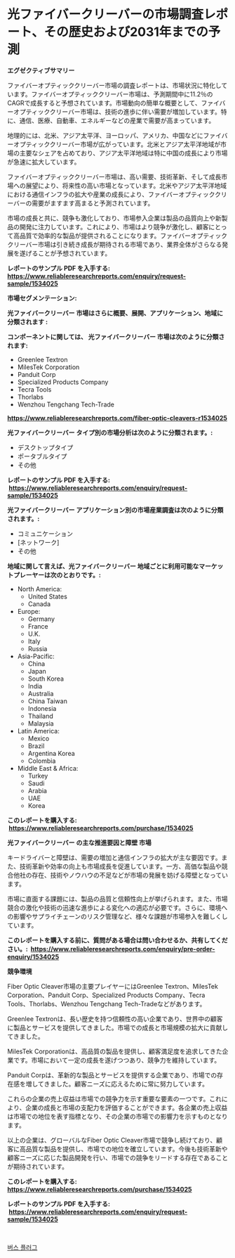 <p><h1>光ファイバークリーバーの市場調査レポート、その歴史および2031年までの予測</h1></p><p><strong>エグゼクティブサマリー</strong></p>
<p><p>ファイバーオプティッククリーバー市場の調査レポートは、市場状況に特化しています。ファイバーオプティッククリーバー市場は、予測期間中に11.2％のCAGRで成長すると予想されています。市場動向の簡単な概要として、ファイバーオプティッククリーバー市場は、技術の進歩に伴い需要が増加しています。特に、通信、医療、自動車、エネルギーなどの産業で需要が高まっています。</p><p>地理的には、北米、アジア太平洋、ヨーロッパ、アメリカ、中国などにファイバーオプティッククリーバー市場が広がっています。北米とアジア太平洋地域が市場の主要なシェアを占めており、アジア太平洋地域は特に中国の成長により市場が急速に拡大しています。</p><p>ファイバーオプティッククリーバー市場は、高い需要、技術革新、そして成長市場への展望により、将来性の高い市場となっています。北米やアジア太平洋地域における通信インフラの拡大や産業の成長により、ファイバーオプティッククリーバーの需要がますます高まると予測されています。</p><p>市場の成長と共に、競争も激化しており、市場参入企業は製品の品質向上や新製品の開発に注力しています。これにより、市場はより競争が激化し、顧客にとって高品質で効率的な製品が提供されることになります。ファイバーオプティッククリーバー市場は引き続き成長が期待される市場であり、業界全体がさらなる発展を遂げることが予想されています。</p></p>
<p><strong>レポートのサンプル PDF を入手する: <a href="https://www.reliableresearchreports.com/enquiry/request-sample/1534025">https://www.reliableresearchreports.com/enquiry/request-sample/1534025</a></strong></p>
<p><strong>市場セグメンテーション:</strong></p>
<p><strong> 光ファイバークリーバー 市場はさらに概要、展開、アプリケーション、地域に分類されます :</strong></p>
<p><strong>コンポーネントに関しては、 光ファイバークリーバー 市場は次のように分類されます: &nbsp;</strong></p>
<p><ul><li>Greenlee Textron</li><li>MilesTek Corporation</li><li>Panduit Corp</li><li>Specialized Products Company</li><li>Tecra Tools</li><li>Thorlabs</li><li>Wenzhou Tengchang Tech-Trade</li></ul></p>
<p><strong><a href="https://www.reliableresearchreports.com/fiber-optic-cleavers-r1534025">https://www.reliableresearchreports.com/fiber-optic-cleavers-r1534025</a></strong></p>
<p><strong> 光ファイバークリーバー タイプ別の市場分析は次のように分類されます。:</strong></p>
<p><ul><li>デスクトップタイプ</li><li>ポータブルタイプ</li><li>その他</li></ul></p>
<p><strong>レポートのサンプル PDF を入手する: &nbsp;<a href="https://www.reliableresearchreports.com/enquiry/request-sample/1534025">https://www.reliableresearchreports.com/enquiry/request-sample/1534025</a></strong></p>
<p><strong> 光ファイバークリーバー アプリケーション別の市場産業調査は次のように分類されます。:</strong></p>
<p><ul><li>コミュニケーション</li><li>[ネットワーク]</li><li>その他</li></ul></p>
<p><strong>地域に関して言えば、光ファイバークリーバー 地域ごとに利用可能なマーケットプレーヤーは次のとおりです。:</strong></p>
<p><ul>
    <li>
        North America:
        <ul>
            <li>United States</li>
            <li>Canada</li>
        </ul>
    </li>
    <li>
        Europe:
        <ul>
            <li>Germany</li>
            <li>France</li>
            <li>U.K.</li>
            <li>Italy</li>
            <li>Russia</li>
        </ul>
    </li>
    <li>
        Asia-Pacific:
        <ul>
            <li>China</li>
            <li>Japan</li>
            <li>South Korea</li>
            <li>India</li>
            <li>Australia</li>
            <li>China Taiwan</li>
            <li>Indonesia</li>
            <li>Thailand</li>
            <li>Malaysia</li>
        </ul>
    </li>
    <li>
        Latin America:
        <ul>
            <li>Mexico</li>
            <li>Brazil</li>
            <li>Argentina Korea</li>
            <li>Colombia</li>
        </ul>
    </li>
    <li>
        Middle East & Africa:
        <ul>
            <li>Turkey</li>
            <li>Saudi</li>
            <li>Arabia</li>
            <li>UAE</li>
            <li>Korea</li>
        </ul>
    </li>
    </ul></p>
<p><strong>このレポートを購入する: &nbsp;<a href="https://www.reliableresearchreports.com/purchase/1534025">https://www.reliableresearchreports.com/purchase/1534025</a></strong></p>
<p><strong>光ファイバークリーバー の主な推進要因と障壁 市場</strong></p>
<p><p>キードライバーと障壁は、需要の増加と通信インフラの拡大が主な要因です。また、技術革新や効率の向上も市場成長を促進しています。一方、高価な製品や競合他社の存在、技術やノウハウの不足などが市場の発展を妨げる障壁となっています。</p><p>市場に直面する課題には、製品の品質と信頼性向上が挙げられます。また、市場競合の激化や技術の迅速な進歩による変化への適応が必要です。さらに、環境への影響やサプライチェーンのリスク管理など、様々な課題が市場参入を難しくしています。</p></p>
<p><strong>このレポートを購入する前に、質問がある場合は問い合わせるか、共有してください。:&nbsp; <a href="https://www.reliableresearchreports.com/enquiry/pre-order-enquiry/1534025">https://www.reliableresearchreports.com/enquiry/pre-order-enquiry/1534025</a></strong></p>
<p><strong>競争環境</strong></p>
<p><p>Fiber Optic Cleaver市場の主要プレイヤーにはGreenlee Textron、MilesTek Corporation、Panduit Corp、Specialized Products Company、Tecra Tools、Thorlabs、Wenzhou Tengchang Tech-Tradeなどがあります。</p><p>Greenlee Textronは、長い歴史を持つ信頼性の高い企業であり、世界中の顧客に製品とサービスを提供してきました。市場での成長と市場規模の拡大に貢献してきました。</p><p>MilesTek Corporationは、高品質の製品を提供し、顧客満足度を追求してきた企業です。市場において一定の成長を遂げつつあり、競争力を維持しています。</p><p>Panduit Corpは、革新的な製品とサービスを提供する企業であり、市場での存在感を増してきました。顧客ニーズに応えるために常に努力しています。</p><p>これらの企業の売上収益は市場での競争力を示す重要な要素の一つです。これにより、企業の成長と市場の支配力を評価することができます。各企業の売上収益は市場での地位を表す指標となり、その企業の市場での影響力を示すものとなります。</p><p>以上の企業は、グローバルなFiber Optic Cleaver市場で競争し続けており、顧客に高品質な製品を提供し、市場での地位を確立しています。今後も技術革新や顧客ニーズに応じた製品開発を行い、市場での競争をリードする存在であることが期待されています。</p></p>
<p><strong>このレポートを購入する: &nbsp; <a href="https://www.reliableresearchreports.com/purchase/1534025">https://www.reliableresearchreports.com/purchase/1534025</a></strong></p>
<p><strong>レポートのサンプル PDF を入手する: &nbsp;<a href="https://www.reliableresearchreports.com/enquiry/request-sample/1534025">https://www.reliableresearchreports.com/enquiry/request-sample/1534025</a></strong><strong></strong></p>
<p>&nbsp;</p>
<p><p><a href="https://medium.com/@sherlock567567/%EB%B2%84%EC%8A%A4-%ED%94%8C%EB%9F%AC%EA%B7%B8-%EC%8B%9C%EC%9E%A5-%EB%8F%99%ED%96%A5-%EB%B0%8F-%EC%8B%9C%EC%9E%A5-%EB%B6%84%EC%84%9D%EC%9D%80-2024%EB%85%84%EB%B6%80%ED%84%B0-2031%EB%85%84%EA%B9%8C%EC%A7%80-%EC%98%88%EC%B8%A1%EB%90%A9%EB%8B%88%EB%8B%A4-08f5d736669e">버스 플러그</a></p></p>